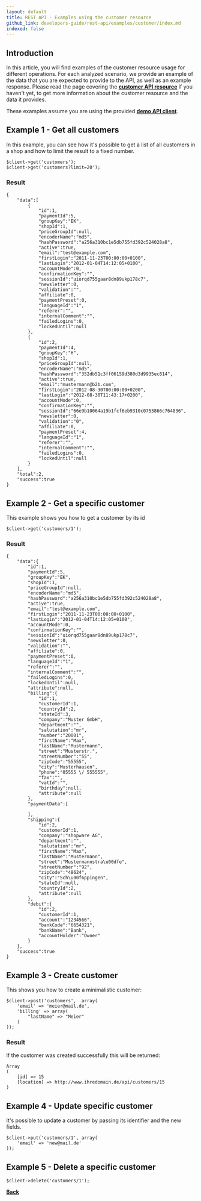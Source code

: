 ```yaml
---
layout: default
title: REST API - Examples using the customer resource
github_link: developers-guide/rest-api/examples/customer/index.md
indexed: false
---
```


## Introduction

In this article, you will find examples of the customer resource usage for different operations. For each analyzed scenario, we provide an example of the data that you are expected to provide to the API, as well as an example response.
Please read the page covering the **[customer API resource](/developers-guide/rest-api/api-resource-customer)** if you haven't yet, to get more information about the customer resource and the data it provides.

These examples assume you are using the provided **[demo API client](/developers-guide/rest-api/#using-the-rest-api-in-your-own-a)**.

## Example 1 - Get all customers

In this example, you can see how it's possible to get a list of all customers in a shop and how to limit the result to a fixed number.

```
$client->get('customers');
$client->get('customers?limit=20');

```

### Result

```
{
    "data":[
        {
            "id":1,
            "paymentId":5,
            "groupKey":"EK",
            "shopId":1,
            "priceGroupId":null,
            "encoderName":"md5",
            "hashPassword":"a256a310bc1e5db755fd392c524028a8",
            "active":true,
            "email":"test@example.com",
            "firstLogin":"2011-11-23T00:00:00+0100",
            "lastLogin":"2012-01-04T14:12:05+0100",
            "accountMode":0,
            "confirmationKey":"",
            "sessionId":"uiorqd755gaar8dn89ukp178c7",
            "newsletter":0,
            "validation":"",
            "affiliate":0,
            "paymentPreset":0,
            "languageId":"1",
            "referer":"",
            "internalComment":"",
            "failedLogins":0,
            "lockedUntil":null
        },
        {
            "id":2,
            "paymentId":4,
            "groupKey":"H",
            "shopId":1,
            "priceGroupId":null,
            "encoderName":"md5",
            "hashPassword":"352db51c3ff06159d380d3d9935ec814",
            "active":true,
            "email":"mustermann@b2b.com",
            "firstLogin":"2012-08-30T00:00:00+0200",
            "lastLogin":"2012-08-30T11:43:17+0200",
            "accountMode":0,
            "confirmationKey":"",
            "sessionId":"66e9b10064a19b1fcf6eb9310c0753866c764836",
            "newsletter":0,
            "validation":"0",
            "affiliate":0,
            "paymentPreset":4,
            "languageId":"1",
            "referer":"",
            "internalComment":"",
            "failedLogins":0,
            "lockedUntil":null
        }
    ],
    "total":2,
    "success":true
}

```

## Example 2 - Get a specific customer

This example shows you how to get a customer by its id

```
$client->get('customers/1');
```

### Result
```
{
    "data":{
        "id":1,
        "paymentId":5,
        "groupKey":"EK",
        "shopId":1,
        "priceGroupId":null,
        "encoderName":"md5",
        "hashPassword":"a256a310bc1e5db755fd392c524028a8",
        "active":true,
        "email":"test@example.com",
        "firstLogin":"2011-11-23T00:00:00+0100",
        "lastLogin":"2012-01-04T14:12:05+0100",
        "accountMode":0,
        "confirmationKey":"",
        "sessionId":"uiorqd755gaar8dn89ukp178c7",
        "newsletter":0,
        "validation":"",
        "affiliate":0,
        "paymentPreset":0,
        "languageId":"1",
        "referer":"",
        "internalComment":"",
        "failedLogins":0,
        "lockedUntil":null,
        "attribute":null,
        "billing":{
            "id":1,
            "customerId":1,
            "countryId":2,
            "stateId":3,
            "company":"Muster GmbH",
            "department":"",
            "salutation":"mr",
            "number":"20001",
            "firstName":"Max",
            "lastName":"Mustermann",
            "street":"Musterstr.",
            "streetNumber":"55",
            "zipCode":"55555",
            "city":"Musterhausen",
            "phone":"05555 \/ 555555",
            "fax":"",
            "vatId":"",
            "birthday":null,
            "attribute":null
        },
        "paymentData":[

        ],
        "shipping":{
            "id":2,
            "customerId":1,
            "company":"shopware AG",
            "department":"",
            "salutation":"mr",
            "firstName":"Max",
            "lastName":"Mustermann",
            "street":"Mustermannstra\u00dfe",
            "streetNumber":"92",
            "zipCode":"48624",
            "city":"Sch\u00f6ppingen",
            "stateId":null,
            "countryId":2,
            "attribute":null
        },
        "debit":{
            "id":2,
            "customerId":1,
            "account":"1234566",
            "bankCode":"6654321",
            "bankName":"Bank",
            "accountHolder":"Owner"
        }
    },
    "success":true
}
```

## Example 3 - Create customer

This shows you how to create a minimalistic customer:

```
$client->post('customers',  array(
    'email' => 'meier@mail.de',
    'billing' => array(
        "lastName" => "Meier"
    )
));
```

### Result

If the customer was created successfully this will be returned:

```
Array
(
    [id] => 15
    [location] => http://www.ihredomain.de/api/customers/15
)
```

## Example 4 - Update specific customer

It's possible to update a customer by passing its identifier and the new fields.

```
$client->put('customers/1', array(
    'email' => 'new@mail.de'
));

```

## Example 5 - Delete a specific customer

```
$client->delete('customers/1');

```

**[Back](../)**
